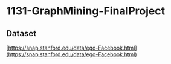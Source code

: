 # 1131-GraphMining-FinalProject

## Dataset

[https://snap.stanford.edu/data/ego-Facebook.html](https://snap.stanford.edu/data/ego-Facebook.html)
